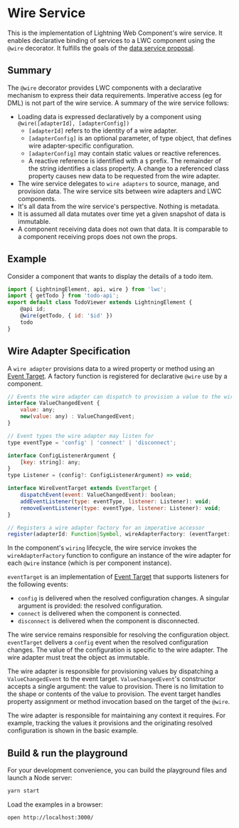 # Wire Service

This is the implementation of Lightning Web Component's wire service. It enables declarative binding of services to a LWC component using the `@wire` decorator. It fulfills the goals of the [data service proposal](/docs/proposals/data-service.md).

## Summary

The `@wire` decorator provides LWC components with a declarative mechanism to express their data requirements. Imperative access (eg for DML) is not part of the wire service. A summary of the wire service follows:

* Loading data is expressed declaratively by a component using `@wire([adapterId], [adapterConfig])`
  * `[adapterId]` refers to the identity of a wire adapter.
  * `[adapterConfig]` is an optional parameter, of type object, that defines wire adapter-specific configuration.
  * `[adapterConfig]` may contain static values or reactive references.
  * A reactive reference is identified with a `$` prefix. The remainder of the string identifies a class property. A change to a referenced class property causes new data to be requested from the wire adapter.
* The wire service delegates to `wire adapters` to source, manage, and provision data. The wire service sits between wire adapters and LWC components.
* It's all data from the wire service's perspective. Nothing is metadata.
* It is assumed all data mutates over time yet a given snapshot of data is immutable.
* A component receiving data does not own that data. It is comparable to a component receiving props does not own the props.

## Example

Consider a component that wants to display the details of a todo item.

```js
import { LightningElement, api, wire } from 'lwc';
import { getTodo } from 'todo-api';
export default class TodoViewer extends LightningElement {
    @api id;
    @wire(getTodo, { id: '$id' })
    todo
}
```

## Wire Adapter Specification

A `wire adapter` provisions data to a wired property or method using an [Event Target](https://developer.mozilla.org/en-US/docs/Web/API/EventTarget). A factory function is registered for declarative `@wire` use by a component.

```js
// Events the wire adapter can dispatch to provision a value to the wired property or method
interface ValueChangedEvent {
    value: any;
    new(value: any) : ValueChangedEvent;
}

// Event types the wire adapter may listen for
type eventType = 'config' | 'connect' | 'disconnect';

interface ConfigListenerArgument {
    [key: string]: any;
}
type Listener = (config?: ConfigListenerArgument) => void;

interface WireEventTarget extends EventTarget {
    dispatchEvent(event: ValueChangedEvent): boolean;
    addEventListener(type: eventType, listener: Listener): void;
    removeEventListener(type: eventType, listener: Listener): void;
}

// Registers a wire adapter factory for an imperative accessor
register(adapterId: Function|Symbol, wireAdapterFactory: (eventTarget: WireEventTarget) => void): undefined;
```

In the component's `wiring` lifecycle, the wire service invokes the `wireAdapterFactory` function to configure an instance of the wire adapter for each `@wire` instance (which is per component instance).

`eventTarget` is an implementation of [Event Target](https://developer.mozilla.org/en-US/docs/Web/API/EventTarget) that supports listeners for the following events:
- `config` is delivered when the resolved configuration changes. A singular argument is provided: the resolved configuration.
- `connect` is delivered when the component is connected.
- `disconnect` is delivered when the component is disconnected.

The wire service remains responsible for resolving the configuration object. `eventTarget` delivers a `config` event when the resolved configuration changes. The value of the configuration is specific to the wire adapter. The wire adapter must treat the object as immutable.

The wire adapter is responsible for provisioning values by dispatching a `ValueChangedEvent` to the event target. `ValueChangedEvent`'s constructor accepts a single argument: the value to provision. There is no limitation to the shape or contents of the value to provision. The event target handles property assignment or method invocation based on the target of the `@wire`.

The wire adapter is responsible for maintaining any context it requires. For example, tracking the values it provisions and the originating resolved configuration is shown in the basic example.


## Build & run the playground

For your development convenience, you can build the playground files and launch a Node server:

```bash
yarn start
```

Load the examples in a browser:

```bash
open http://localhost:3000/
```
